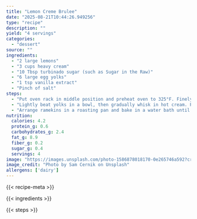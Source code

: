 ```yaml
---
title: "Lemon Creme Brulee"
date: "2025-08-21T10:44:26.949256"
type: "recipe"
description: ""
yield: "4 servings"
categories:
  - "dessert"
source: ""
ingredients:
  - "2 large lemons"
  - "3 cups heavy cream"
  - "10 Tbsp turbinado sugar (such as Sugar in the Raw)"
  - "6 large egg yolks"
  - "1 tsp vanilla extract"
  - "Pinch of salt"
steps:
  - "Put oven rack in middle position and preheat oven to 325°F. Finely grate 2 Tbsp zest from lemons into cream in a 2- to 3-quart heavy saucepan. Stir in 7 Tbsp turbinado sugar and a pinch of salt. Heat mixture over moderately low heat, stirring occasionally, until almost boiling, then remove from heat."
  - "Lightly beat yolks in a bowl, then gradually whisk in hot cream. Pour custard through a fine-mesh sieve into a quart-size glass measure and stir in vanilla and 1 tsp fresh lemon juice. Divide among ramekins."
  - "Arrange ramekins in a roasting pan and bake in a water bath until custards are just set around edge but centers wobble when pan is gently shaken, 30 to 35 minutes. Cool custards in water bath 20 minutes, then remove from pan and chill, uncovered, at least 4 hours. (Custards will set completely as they chill.) Sprinkle about 1 tsp turbinado sugar evenly over each custard, then move blowtorch flame evenly back and forth close to sugar until sugar is caramelized. Let stand until caramel is hardened, 3 to 5 minutes."
nutrition:
  calories: 4.2
  protein_g: 0.6
  carbohydrates_g: 2.4
  fat_g: 8.9
  fiber_g: 0.2
  sugar_g: 0.4
  servings: 4
image: "https://images.unsplash.com/photo-1586878018170-0e265746a592?crop=entropy&cs=tinysrgb&fit=max&fm=jpg&ixid=M3w3OTQ5MzV8MHwxfHNlYXJjaHwxfHxsZW1vbiUyMGNyZW1lJTIwYnJ1bGVlJTIwZm9vZCUyMGRlc3NlcnR8ZW58MXwwfHx8MTc1NTc5NTkxMXww&ixlib=rb-4.1.0&q=80&w=1080"
image_credit: "Photo by Sam Cernik on Unsplash"
allergens: ['dairy']
---
```


{{< recipe-meta >}}

{{< ingredients >}}

{{< steps >}}
